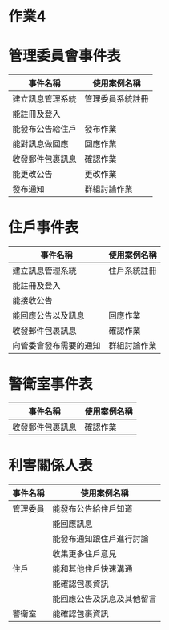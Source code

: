 # 作業4
# 管理委員會事件表
|事件名稱|使用案例名稱|
|----|----|
|建立訊息管理系統|管理委員系統註冊|
|能註冊及登入|
|能發布公告給住戶|發布作業|
|能對訊息做回應|回應作業|
|收發郵件包裹訊息|確認作業|
|能更改公告|更改作業|
|發布通知|群組討論作業|
# 住戶事件表
|事件名稱|使用案例名稱|
|----|----|
|建立訊息管理系統|住戶系統註冊|
|能註冊及登入|
|能接收公告|
|能回應公告以及訊息|回應作業|
|收發郵件包裹訊息|確認作業|
|向管委會發布需要的通知|群組討論作業|
# 警衛室事件表
|事件名稱|使用案例名稱|
|----|----|
|收發郵件包裹訊息|確認作業|
# 利害關係人表
|事件名稱|使用案例名稱|
|----|----|
|管理委員|能發布公告給住戶知道|
|       |能回應訊息|
|       |能發布通知跟住戶進行討論|
|       |收集更多住戶意見|
|  住戶  |能和其他住戶快速溝通|
|       |能確認包裹資訊|
|       |能回應公告及訊息及其他留言|
| 警衛室 |能確認包裹資訊|

